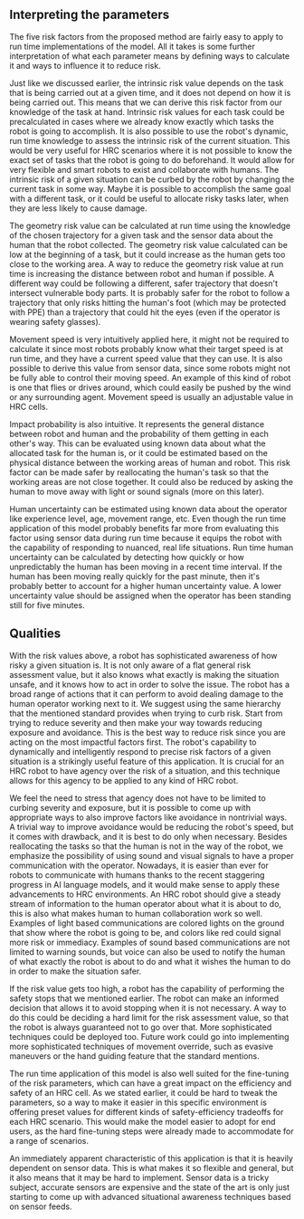 ## Interpreting the parameters
The five risk factors from the proposed method are fairly easy to apply to run time implementations of the model. All it takes is some further interpretation of what each parameter means by defining ways to calculate it and ways to influence it to reduce risk.

Just like we discussed earlier, the intrinsic risk value depends on the task that is being carried out at a given time, and it does not depend on how it is being carried out. This means that we can derive this risk factor from our knowledge of the task at hand. Intrinsic risk values for each task could be precalculated in cases where we already know exactly which tasks the robot is going to accomplish. It is also possible to use the robot's dynamic, run time knowledge to assess the intrinsic risk of the current situation. This would be very useful for HRC scenarios where it is not possible to know the exact set of tasks that the robot is going to do beforehand. It would allow for very flexible and smart robots to exist and collaborate with humans.
The intrinsic risk of a given situation can be curbed by the robot by changing the current task in some way. Maybe it is possible to accomplish the same goal with a different task, or it could be useful to allocate risky tasks later, when they are less likely to cause damage.

The geometry risk value can be calculated at run time using the knowledge of the chosen trajectory for a given task and the sensor data about the human that the robot collected. The geometry risk value calculated can be low at the beginning of a task, but it could increase as the human gets too close to the working area. A way to reduce the geometry risk value at run time is increasing the distance between robot and human if possible. A different way could be following a different, safer trajectory that doesn't intersect vulnerable body parts. It is probably safer for the robot to follow a trajectory that only risks hitting the human's foot (which may be protected with PPE) than a trajectory that could hit the eyes (even if the operator is wearing safety glasses).

Movement speed is very intuitively applied here, it might not be required to calculate it since most robots probably know what their target speed is at run time, and they have a current speed value that they can use. It is also possible to derive this value from sensor data, since some robots might not be fully able to control their moving speed. An example of this kind of robot is one that flies or drives around, which could easily be pushed by the wind or any surrounding agent. Movement speed is usually an adjustable value in HRC cells.

Impact probability is also intuitive. It represents the general distance between robot and human and the probability of them getting in each other's way. This can be evaluated using known data about what the allocated task for the human is, or it could be estimated based on the physical distance between the working areas of human and robot. This risk factor can be made safer by reallocating the human's task so that the working areas are not close together. It could also be reduced by asking the human to move away with light or sound signals (more on this later).

Human uncertainty can be estimated using known data about the operator like experience level, age, movement range, etc. Even though the run time application of this model probably benefits far more from evaluating this factor using sensor data during run time because it equips the robot with the capability of responding to nuanced, real life situations. Run time human uncertainty can be calculated by detecting how quickly or how unpredictably the human has been moving in a recent time interval. If the human has been moving really quickly for the past minute, then it's probably better to account for a higher human uncertainty value. A lower uncertainty value should be assigned when the operator has been standing still for five minutes.

## Qualities
With the risk values above, a robot has sophisticated awareness of how risky a given situation is. It is not only aware of a flat general risk assessment value, but it also knows what exactly is making the situation unsafe, and it knows how to act in order to solve the issue. The robot has a broad range of actions that it can perform to avoid dealing damage to the human operator working next to it. We suggest using the same hierarchy that the mentioned standard provides when trying to curb risk. Start from trying to reduce severity and then make your way towards reducing exposure and avoidance. This is the best way to reduce risk since you are acting on the most impactful factors first. The robot's capability to dynamically and intelligently respond to precise risk factors of a given situation is a strikingly useful feature of this application. It is crucial for an HRC robot to have agency over the risk of a situation, and this technique allows for this agency to be applied to any kind of HRC robot.

We feel the need to stress that agency does not have to be limited to curbing severity and exposure, but it is possible to come up with appropriate ways to also improve factors like avoidance in nontrivial ways. A trivial way to improve avoidance would be reducing the robot's speed, but it comes with drawback, and it is best to do only when necessary. 
Besides reallocating the tasks so that the human is not in the way of the robot, we emphasize the possibility of using sound and visual signals to have a proper communication with the operator. Nowadays, it is easier than ever for robots to communicate with humans thanks to the recent staggering progress in AI language models, and it would make sense to apply these advancements to HRC environments. An HRC robot should give a steady stream of information to the human operator about what it is about to do, this is also what makes human to human collaboration work so well.
Examples of light based communications are colored lights on the ground that show where the robot is going to be, and colors like red could signal more risk or immediacy.
Examples of sound based communications are not limited to warning sounds, but voice can also be used to notify the human of what exactly the robot is about to do and what it wishes the human to do in order to make the situation safer.

If the risk value gets too high, a robot has the capability of performing the safety stops that we mentioned earlier. The robot can make an informed decision that allows it to avoid stopping when it is not necessary. A way to do this could be deciding a hard limit for the risk assessment value, so that the robot is always guaranteed not to go over that. More sophisticated techniques could be deployed too.
Future work could go into implementing more sophisticated techniques of movement override, such as evasive maneuvers or the hand guiding feature that the standard mentions.

The run time application of this model is also well suited for the fine-tuning of the risk parameters, which can have a great impact on the efficiency and safety of an HRC cell. As we stated earlier, it could be hard to tweak the parameters, so a way to make it easier in this specific environment is offering preset values for different kinds of safety-efficiency tradeoffs for each HRC scenario. This would make the model easier to adopt for end users, as the hard fine-tuning steps were already made to accommodate for a range of scenarios.

An immediately apparent characteristic of this application is that it is heavily dependent on sensor data. This is what makes it so flexible and general, but it also means that it may be hard to implement. Sensor data is a tricky subject, accurate sensors are expensive and the state of the art is only just starting to come up with advanced situational awareness techniques based on sensor feeds.